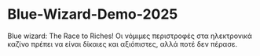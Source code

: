 # Blue-Wizard-Demo-2025
Blue wizard: The Race to Riches! Οι νόμιμες περιστροφές στα ηλεκτρονικά καζίνο πρέπει να είναι δίκαιες και αξιόπιστες, αλλά ποτέ δεν πέρασε.
